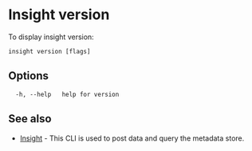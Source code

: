 # Insight version

To display insight version:

```
insight version [flags]
```

## <a id='options'></a>Options

```
  -h, --help   help for version
```

## <a id='see-also'></a>See also

* [Insight](insight.md)	 - This CLI is used to post data and query the metadata store.
